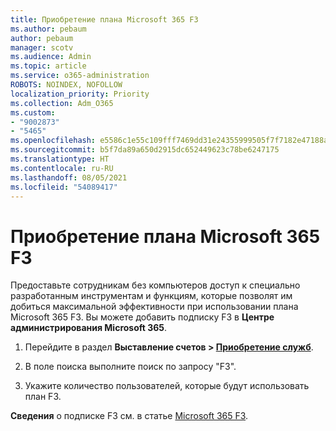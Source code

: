 ```yaml
---
title: Приобретение плана Microsoft 365 F3
ms.author: pebaum
author: pebaum
manager: scotv
ms.audience: Admin
ms.topic: article
ms.service: o365-administration
ROBOTS: NOINDEX, NOFOLLOW
localization_priority: Priority
ms.collection: Adm_O365
ms.custom:
- "9002873"
- "5465"
ms.openlocfilehash: e5586c1e55c109fff7469dd31e24355999505f7f7182e47188af10db1b8bd772
ms.sourcegitcommit: b5f7da89a650d2915dc652449623c78be6247175
ms.translationtype: HT
ms.contentlocale: ru-RU
ms.lasthandoff: 08/05/2021
ms.locfileid: "54089417"
---
```

# <a name="get-the-microsoft-365-f3-plan"></a>Приобретение плана Microsoft 365 F3

Предоставьте сотрудникам без компьютеров доступ к специально разработанным инструментам и функциям, которые позволят им добиться максимальной эффективности при использовании плана Microsoft 365 F3. Вы можете добавить подписку F3 в **Центре администрирования Microsoft 365**.

1. Перейдите в раздел **Выставление счетов > [Приобретение служб](https://go.microsoft.com/fwlink/p/?linkid=868433)**.

2. В поле поиска выполните поиск по запросу "F3".

3. Укажите количество пользователей, которые будут использовать план F3.

**Сведения** о подписке F3 см. в статье [Microsoft 365 F3](https://www.microsoft.com/microsoft-365/microsoft-365-enterprise-f3?activetab=pivot%3aoverviewtab).
